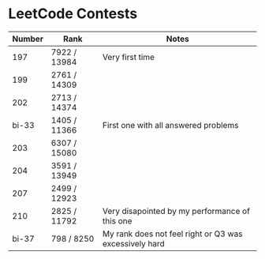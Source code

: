#  LeetCode Contests
|Number|Rank|Notes|
|-|-|-|
|197|7922 / 13984|Very first time|
|199|2761 / 14309||
|202|2713 / 14374||
|bi-33|1405 / 11366|First one with all answered problems|
|203|6307 / 15080||
|204|3591 / 13949||
|207|2499 / 12923||
|210|2825 / 11792|Very disapointed by my performance of this one|
|bi-37|798 / 8250|My rank does not feel right or Q3 was excessively hard|
